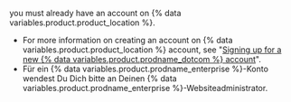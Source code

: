 you must already have an account on {% data variables.product.product_location %}.

- For more information on creating an account on {% data variables.product.product_location %} account, see "[Signing up for a new {% data variables.product.prodname_dotcom %} account](/articles/signing-up-for-a-new-github-account/)".
- Für ein {% data variables.product.prodname_enterprise %}-Konto wendest Du Dich bitte an Deinen {% data variables.product.prodname_enterprise %}-Websiteadministrator.
